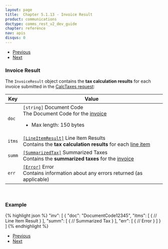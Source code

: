 ```yaml
---
layout: page
title:  Chapter 5.1.13 - Invoice Result
product: communications
doctype: comms_rest_v2_dev_guide
chapter: reference
nav: apis
disqus: 0
---
```


<ul class="pager">
  <li class="previous"><a href="/communications/dev-guide_rest_v2/reference/calc-taxes-response/"><i class="glyphicon glyphicon-chevron-left"></i>Previous</a></li>
  <li class="next"><a href="/communications/dev-guide_rest_v2/reference/error-response/">Next<i class="glyphicon glyphicon-chevron-right"></i></a></li>
</ul>

<h3>Invoice Result</h3>

The <code>InvoiceResult</code> object contains the <b>tax calculation results</b> for each invoice submitted in the <a class="dev-guide-link" href="/communications/dev-guide_rest_v2/reference/calc-taxes-request/">CalcTaxes request</a>:

<div class="mobile-table">
  <table class="styled-table">
    <thead>
      <tr>
        <th>Key</th>
        <th>Value</th>
      </tr>
    </thead>
    <tbody>
      <tr>
        <td><code>doc</code></td>
        <td><code>[string]</code> Document Code
        <br>
        The Document Code for the <a class="dev-guide-link" href="/communications/dev-guide_rest_v2/reference/invoice/">invoice</a> 
        <ul class="dev-guide-list">
          <li>Max length: 150 bytes</li>
        </ul>
        </td>
      </tr>
      <tr>
        <td><code>itms</code></td>
        <td><a class="dev-guide-link" href="/communications/dev-guide_rest_v2/reference/line-item-result/"><code>[LineItemResult]</code></a> Line Item Results
        <br>
        Contains the <b>tax calculation results</b> for each <a class="dev-guide-link" href="/communications/dev-guide_rest_v2/reference/line-item/">line item</a>
        </td>
      </tr>
      <tr>
        <td><code>summ</code></td>
        <td><a class="dev-guide-link" href="/communications/dev-guide_rest_v2/reference/summarized-tax-result/"><code>[SummarizedTax]</code></a> Summarized Taxes
        <br>
        Contains the <b>summarized taxes</b> for the <a class="dev-guide-link" href="/communications/dev-guide_rest_v2/reference/invoice/">invoice</a>
        </td>
      </tr>
      <tr>
        <td><code>err</code></td>
        <td><a class="dev-guide-link" href="/communications/dev-guide_rest_v2/reference/error-response/"><code>[Error]</code></a> Error
        <br>
        Contains information about any errors returned (as applicable)
        </td>
      </tr>
    </tbody>
  </table>
</div>
<br>

<h3>Example</h3>

{% highlight json %}
"inv": [
  {
    "doc": "DocumentCode12345",
    "itms": [
      {
        // Line Item Result
      }
    ],
    "summ": [
      {
        // Summarized Tax
      }
    ],
    "err": [
      {
        // Error
      }
    ]
  }
]
{% endhighlight %}

<ul class="pager">
  <li class="previous"><a href="/communications/dev-guide_rest_v2/reference/calc-taxes-response/"><i class="glyphicon glyphicon-chevron-left"></i>Previous</a></li>
  <li class="next"><a href="/communications/dev-guide_rest_v2/reference/error-response/">Next<i class="glyphicon glyphicon-chevron-right"></i></a></li>
</ul>